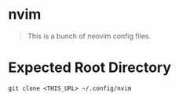 # nvim
> This is a bunch of neovim config files.

# Expected Root Directory
```
git clone <THIS_URL> ~/.config/nvim
```

